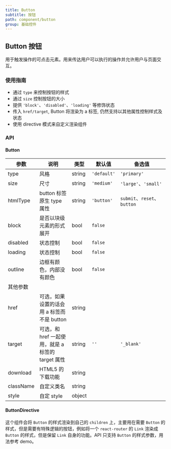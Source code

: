 ```yaml
---
title: Button
subtitle: 按钮
path: component/button
group: 基础控件
---
```


## Button 按钮

用于触发操作的可点击元素。用来传达用户可以执行的操作并允许用户与页面交互。

### 使用指南

- 通过 `type` 来控制按钮的样式
- 通过 `size` 控制按钮的大小
- 提供 `'block'`、`'disabled'`、`'loading'` 等修饰状态
- 传入 `href/target`, Button 将渲染为 a 标签, 仍然支持以其他属性控制样式及状态
- 使用 directive 模式来自定义渲染组件

### API

#### Button

| 参数      | 说明                                              | 类型   | 默认值      | 备选值                               |
| --------- | ------------------------------------------------- | ------ | ----------- | ------------------------------------ |
| type      | 风格                                              | string | `'default'` | `'primary'`                          |
| size      | 尺寸                                              | string | `'medium'`  | `'large'`、`'small'`                 |
| htmlType  | button 标签原生 type 属性                         | string | `'button'`  | `submit`、`reset`、`button`          |
| block     | 是否以块级元素的形式展开                          | bool   | `false`     |                                      |
| disabled  | 状态控制                                          | bool   | `false`     |                                      |
| loading   | 状态控制                                          | bool   | `false`     |                                      |
| outline   | 边框有颜色，内部没有颜色                          | bool   | `false`     |                                      |
| 其他参数  |                                                   |        |             |                                      |
| href      | 可选，如果设置的话会用 a 标签而不是 button        | string |             |                                      |
| target    | 可选，和 href 一起使用，就是 a 标签的 target 属性 | string | `''`        | `'_blank'`                           |
| download  | HTML5 的下载功能                                  | string |             |                                      |
| className | 自定义类名                                        | string |             |                                      |
| style     | 自定 style                                        | object |             |                                      |

#### ButtonDirective

这个组件会将 `Button` 的样式渲染到自己的 `children` 上，主要用在需要 `Button` 的样式，但是需要有特殊逻辑的按钮，例如将一个 `react-router` 的 `Link` 渲染成 `Button` 的样式，但是保留 `Link` 自身的功能。API 只支持 `Button` 的样式参数，用法参考 demo。

